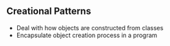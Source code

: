﻿## Creational Patterns
* Deal with how objects are constructed from classes
* Encapsulate object creation process in a program